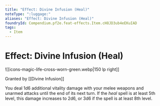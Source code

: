 ```yaml
---
title: "Effect: Divine Infusion (Heal)"
noteType: ":luggage:"
aliases: "Effect: Divine Infusion (Heal)"
foundryId: Compendium.pf2e.feat-effects.Item.cH8JD3ub4eEKuIAD
tags:
  - Item
---
```


# Effect: Divine Infusion (Heal)
![[icons-magic-life-cross-worn-green.webp|150 lp right]]

Granted by [[Divine Infusion]]

You deal 1d6 additional vitality damage with your melee weapons and unarmed attacks until the end of its next turn. If the _heal_ spell is at least 5th level, this damage increases to 2d6, or 3d6 if the spell is at least 8th level.
